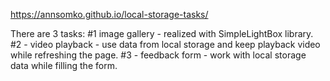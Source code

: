 https://annsomko.github.io/local-storage-tasks/

There are 3 tasks:
#1 image gallery - realized with SimpleLightBox library.
#2 - video playback - use data from local storage and keep playback video while refreshing the page.
#3 - feedback form - work with local storage data while filling the form.
